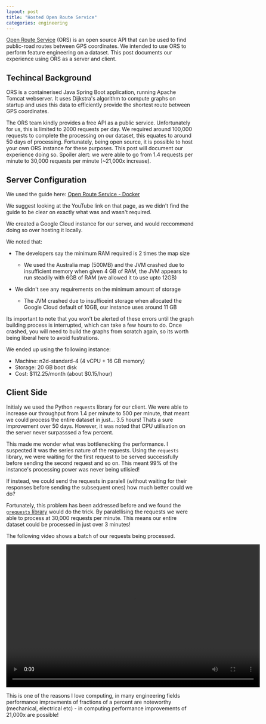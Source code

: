 ```yaml
---
layout: post
title: "Hosted Open Route Service"
categories: engineering
---
```


[Open Route Service](https://openrouteservice.org/) (ORS) is an open source API that can be used to find public-road routes between GPS coordinates. We intended to use ORS to perform feature engineering on a dataset. This post documents our experience using ORS as a server and client.

## Techincal Background

ORS is a containerised Java Spring Boot application, running Apache Tomcat webserver. It uses Dijkstra's algorithm to compute graphs on startup and uses this data to efficiently provide the shortest route between GPS coordinates.

The ORS team kindly provides a free API as a public service. Unfortunately for us, this is limited to 2000 requests per day. We required around 100,000 requests to complete the processing on our dataset, this equates to around 50 days of processing. Fortunately, being open source, it is possible to host your own ORS instance for these purposes. This post will document our experience doing so. Spoiler alert: we were able to go from 1.4 requests per minute to 30,000 requests per minute (~21,000x increase).

## Server Configuration

We used the guide here: [Open Route Service - Docker](https://giscience.github.io/openrouteservice/installation/Running-with-Docker.html)

We suggest looking at the YouTube link on that page, as we didn't find the guide to be clear on exactly what was and wasn't required.

We created a Google Cloud instance for our server, and would reccommend doing so over hosting it locally.

We noted that:

- The developers say the minimum RAM required is 2 times the map size
    - We used the Australia map (500MB) and the JVM crashed due to insufficient memory when given 4 GB of RAM, the JVM appears to run steadily with 6GB of RAM (we allowed it to use upto 12GB)

- We didn't see any requirements on the minimum amount of storage
    - The JVM crashed due to insufficeint storage when allocated the Google Cloud default of 10GB, our instance uses around 11 GB

Its important to note that you won't be alerted of these errors until the graph building process is interrupted, which can take a few hours to do. Once crashed, you will need to build the graphs from scratch again, so its worth being liberal here to avoid fustrations.

We ended up using the following instance:
- Machine: n2d-standard-4 (4 vCPU + 16 GB memory)
- Storage: 20 GB boot disk
- Cost: $112.25/month (about $0.15/hour)


## Client Side

Initialy we used the Python `requests` library for our client. We were able to increase our throughput from 1.4 per minute to 500 per minute, that meant we could process the entire dataset in just... 3.5 hours! Thats a sure improvement over 50 days. However, it was noted that CPU utilisation on the server never surpasssed a few percent.

This made me wonder what was bottlenecking the performance. I suspected it was the series nature of the requests. Using the `requests` library, we were waiting for the first request to be served successfully before sending the second request and so on. This meant 99% of the instance's processing power was never being utlisied!

If instead, we could send the requests in paralell (without waiting for their responses before sending the subsequent ones) how much better could we do?

Fortunately, this problem has been addressed before and we found the [`grequests` library]() would do the trick. By paralellising the requests we were able to process at 30,000 requests per minute. This means our entire dataset could be processed in just over 3 minutes!

The following video shows a batch of our requests being processed.

<video width="680" height="382" controls>	  <source src="{{ site.baseurl }}/assets/paralell-req.mp4" type="video/mp4">
</video> 

This is one of the reasons I love computing, in many engineering fields performance improvments of fractions of a percent are noteworthy (mechanical, electrical etc) - in computing performance improvements of 21,000x are possible!